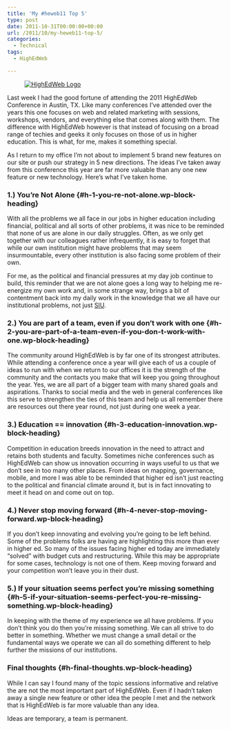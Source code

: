 ```yaml
---
title: 'My #heweb11 Top 5'
type: post
date: 2011-10-31T00:00:00+00:00
url: /2011/10/my-heweb11-top-5/
categories:
  - Technical
tags:
  - HighEdWeb

---
```

<div class="wp-block-image">
  <figure class="alignright"><a href="/images/2011/10/HighEdWeblogo.png"><img decoding="async" src="/images/2011/10/HighEdWeblogo.png" alt="HighEdWeb Logo" class="wp-image-3445" title="HighEdWeb Logo" /></a></figure>
</div>

Last week I had the good fortune of attending the 2011 HighEdWeb Conference in Austin, TX. Like many conferences I’ve attended over the years this one focuses on web and related marketing with sessions, workshops, vendors, and everything else that comes along with them. The difference with HighEdWeb however is that instead of focusing on a broad range of techies and geeks it only focuses on those of us in higher education. This is what, for me, makes it something special.

As I return to my office I’m not about to implement 5 brand new features on our site or push our strategy in 5 new directions. The ideas I’ve taken away from this conference this year are far more valuable than any one new feature or new technology. Here’s what I’ve taken home.

### 1.) You’re Not Alone {#h-1-you-re-not-alone.wp-block-heading}

With all the problems we all face in our jobs in higher education including financial, political and all sorts of other problems, it was nice to be reminded that none of us are alone in our daily struggles. Often, as we only get together with our colleagues rather infrequently, it is easy to forget that while our own institution might have problems that may seem insurmountable, every other institution is also facing some problem of their own.

For me, as the political and financial pressures at my day job continue to build, this reminder that we are not alone goes a long way to helping me re-energize my own work and, in some strange way, brings a bit of contentment back into my daily work in the knowledge that we all have our institutional problems, not just <a href="https://aviation.siu.edu" target="_blank" rel="noreferrer noopener">SIU</a>.

### 2.) You are part of a team, even if you don’t work with one {#h-2-you-are-part-of-a-team-even-if-you-don-t-work-with-one.wp-block-heading}

The community around HighEdWeb is by far one of its strongest attributes. While attending a conference once a year will give each of us a couple of ideas to run with when we return to our offices it is the strength of the community and the contacts you make that will keep you going throughout the year. Yes, we are all part of a bigger team with many shared goals and aspirations. Thanks to social media and the web in general conferences like this serve to strengthen the ties of this team and help us all remember there are resources out there year round, not just during one week a year.

### 3.) Education == innovation {#h-3-education-innovation.wp-block-heading}

Competition in education breeds innovation in the need to attract and retains both students and faculty. Sometimes niche conferences such as HighEdWeb can show us innovation occurring in ways useful to us that we don’t see in too many other places. From ideas on mapping, governance, mobile, and more I was able to be reminded that higher ed isn’t just reacting to the political and financial climate around it, but is in fact innovating to meet it head on and come out on top.

### 4.) Never stop moving forward {#h-4-never-stop-moving-forward.wp-block-heading}

If you don’t keep innovating and evolving you’re going to be left behind. Some of the problems folks are having are highlighting this more than ever in higher ed. So many of the issues facing higher ed today are immediately “solved” with budget cuts and restructuring. While this may be appropriate for some cases, technology is not one of them. Keep moving forward and your competition won’t leave you in their dust.

### 5.) If your situation seems perfect you’re missing something {#h-5-if-your-situation-seems-perfect-you-re-missing-something.wp-block-heading}

In keeping with the theme of my experience we all have problems. If you don’t think you do then you’re missing something. We can all strive to do better in something. Whether we must change a small detail or the fundamental ways we operate we can all do something different to help further the missions of our institutions.

### Final thoughts {#h-final-thoughts.wp-block-heading}

While I can say I found many of the topic sessions informative and relative the are not the most important part of HighEdWeb. Even if I hadn’t taken away a single new feature or other idea the people I met and the network that is HighEdWeb is far more valuable than any idea.

Ideas are temporary, a team is permanent.
